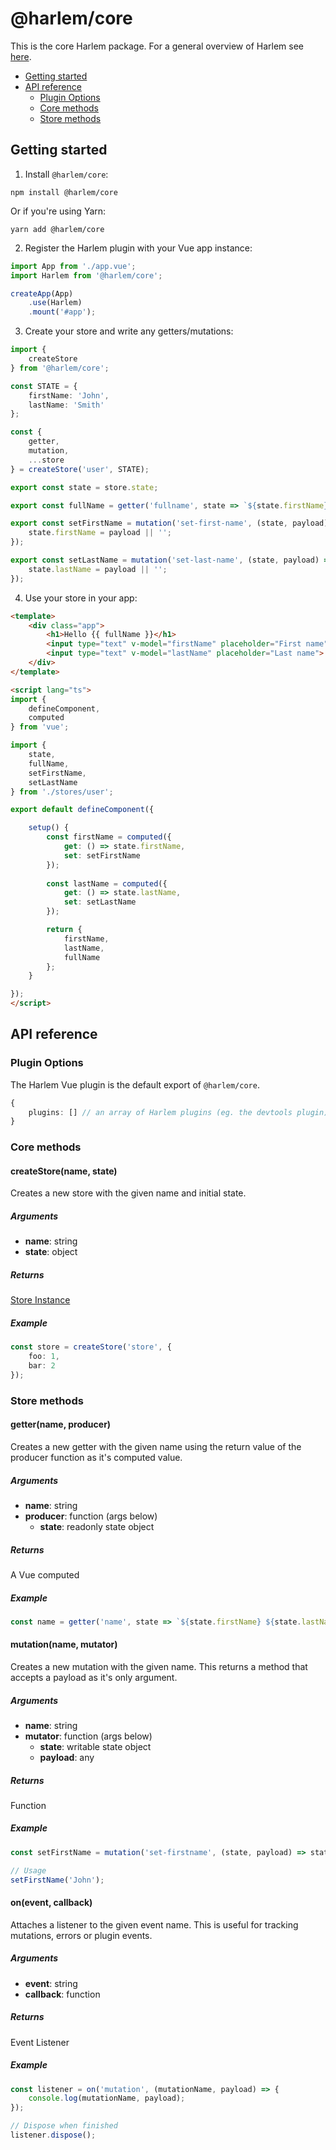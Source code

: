 # @harlem/core

This is the core Harlem package. For a general overview of Harlem see [here](https://github.com/andrewcourtice/harlem).

<!-- TOC depthfrom:2 depthto:3 -->

- [Getting started](#getting-started)
- [API reference](#api-reference)
    - [Plugin Options](#plugin-options)
    - [Core methods](#core-methods)
    - [Store methods](#store-methods)

<!-- /TOC -->

## Getting started

1. Install `@harlem/core`:
```
npm install @harlem/core
```
Or if you're using Yarn:
```
yarn add @harlem/core
```

2. Register the Harlem plugin with your Vue app instance:
```typescript
import App from './app.vue';
import Harlem from '@harlem/core';

createApp(App)
    .use(Harlem)
    .mount('#app');
```

3. Create your store and write any getters/mutations:
```typescript
import {
    createStore
} from '@harlem/core';

const STATE = {
    firstName: 'John',
    lastName: 'Smith'
};

const {
    getter,
    mutation,
    ...store
} = createStore('user', STATE);

export const state = store.state;

export const fullName = getter('fullname', state => `${state.firstName} ${state.lastName}`);

export const setFirstName = mutation('set-first-name', (state, payload) => {
    state.firstName = payload || '';
});

export const setLastName = mutation('set-last-name', (state, payload) => {
    state.lastName = payload || '';
});
```

4. Use your store in your app:
```html
<template>
    <div class="app">
        <h1>Hello {{ fullName }}</h1>
        <input type="text" v-model="firstName" placeholder="First name">
        <input type="text" v-model="lastName" placeholder="Last name">
    </div>
</template>

<script lang="ts">
import {
    defineComponent,
    computed
} from 'vue';

import {
    state,
    fullName,
    setFirstName,
    setLastName
} from './stores/user';

export default defineComponent({

    setup() {
        const firstName = computed({
            get: () => state.firstName,
            set: setFirstName
        });
        
        const lastName = computed({
            get: () => state.lastName,
            set: setLastName
        });

        return {
            firstName,
            lastName,
            fullName
        };
    }

});
</script>
```

## API reference

### Plugin Options
The Harlem Vue plugin is the default export of `@harlem/core`.


```typescript
{
    plugins: [] // an array of Harlem plugins (eg. the devtools plugin)
}
```

### Core methods

#### createStore(name, state)

Creates a new store with the given name and initial state.

##### Arguments
- **name**: string
- **state**: object

##### Returns
[Store Instance](#store-methods)

##### Example
```typescript
const store = createStore('store', {
    foo: 1,
    bar: 2
});
```


### Store methods

#### getter(name, producer)

Creates a new getter with the given name using the return value of the producer function as it's computed value.

##### Arguments
- **name**: string
- **producer**: function (args below)
    - **state**: readonly state object

##### Returns
A Vue computed

##### Example
```typescript
const name = getter('name', state => `${state.firstName} ${state.lastName}`);
```


#### mutation(name, mutator)

Creates a new mutation with the given name. This returns a method that accepts a payload as it's only argument.

##### Arguments
- **name**: string
- **mutator**: function (args below)
    - **state**: writable state object
    - **payload**: any

##### Returns
Function

##### Example
```typescript
const setFirstName = mutation('set-firstname', (state, payload) => state.firstName = payload);

// Usage
setFirstName('John');
```


#### on(event, callback)

Attaches a listener to the given event name. This is useful for tracking mutations, errors or plugin events.

##### Arguments
- **event**: string
- **callback**: function

##### Returns
Event Listener

##### Example
```typescript
const listener = on('mutation', (mutationName, payload) => {
    console.log(mutationName, payload);
});

// Dispose when finished
listener.dispose();
```
